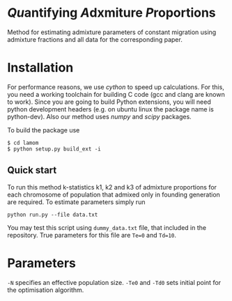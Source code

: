 # *Qu*antifying *A*dxmiture *P*roportions 
Method for estimating admixture parameters of constant migration using admixture fractions and all data for the corresponding paper. 

# Installation

For performance reasons, we use *cython* to speed up calculations. For this, you need a working toolchain for building C
code (gcc and clang are known to work). Since you are going to build Python extensions, you will need python development headers (e.g. on ubuntu linux the package name is python-dev). Also our method uses *numpy* and *scipy* packages.

To build the package use

```
$ cd lamom
$ python setup.py build_ext -i
```


## Quick start
To run this method k-statistics k1, k2 and k3 of admixture proportions for each chromosome of
population that admixed only in founding generation are required.
To estimate parameters simply run

```
python run.py --file data.txt
```

You may test this script using `dummy_data.txt` file, that included in the repository. True parameters for this file are `Te=0` and `Td=10`.

# Parameters
`-N` specifies an effective population size.
`-Te0` and `-Td0` sets initial point for the optimisation algorithm.
